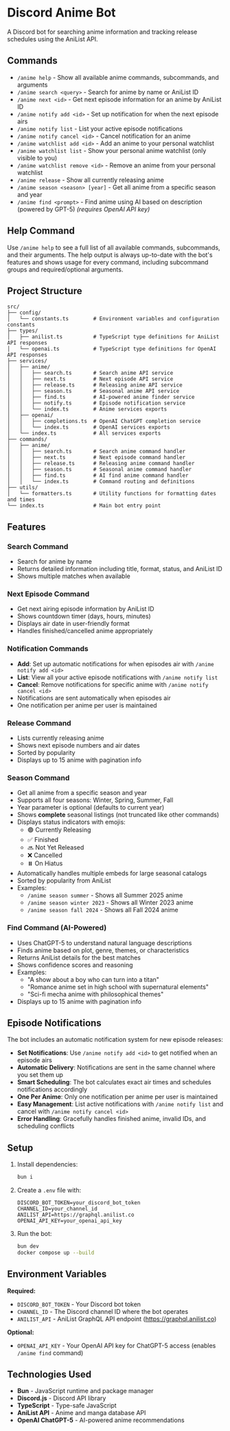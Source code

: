 # Discord Anime Bot

A Discord bot for searching anime information and tracking release schedules using the AniList API.

## Commands

- `/anime help` - Show all available anime commands, subcommands, and arguments
- `/anime search <query>` - Search for anime by name or AniList ID
- `/anime next <id>` - Get next episode information for an anime by AniList ID
- `/anime notify add <id>` - Set up notification for when the next episode airs
- `/anime notify list` - List your active episode notifications
- `/anime notify cancel <id>` - Cancel notification for an anime
- `/anime watchlist add <id>` - Add an anime to your personal watchlist
- `/anime watchlist list` - Show your personal anime watchlist (only visible to you)
- `/anime watchlist remove <id>` - Remove an anime from your personal watchlist
- `/anime release` - Show all currently releasing anime
- `/anime season <season> [year]` - Get all anime from a specific season and year
- `/anime find <prompt>` - Find anime using AI based on description (powered by GPT-5) _(requires OpenAI API key)_

## Help Command

Use `/anime help` to see a full list of all available commands, subcommands, and their arguments. The help output is always up-to-date with the bot's features and shows usage for every command, including subcommand groups and required/optional arguments.

## Project Structure

```
src/
├── config/
│   └── constants.ts        # Environment variables and configuration constants
├── types/
│   ├── anilist.ts          # TypeScript type definitions for AniList API responses
│   └── openai.ts           # TypeScript type definitions for OpenAI API responses
├── services/
│   ├── anime/
│   │   ├── search.ts       # Search anime API service
│   │   ├── next.ts         # Next episode API service
│   │   ├── release.ts      # Releasing anime API service
│   │   ├── season.ts       # Seasonal anime API service
│   │   ├── find.ts         # AI-powered anime finder service
│   │   ├── notify.ts       # Episode notification service
│   │   └── index.ts        # Anime services exports
│   ├── openai/
│   │   ├── completions.ts  # OpenAI ChatGPT completion service
│   │   └── index.ts        # OpenAI services exports
│   └── index.ts            # All services exports
├── commands/
│   ├── anime/
│   │   ├── search.ts       # Search anime command handler
│   │   ├── next.ts         # Next episode command handler
│   │   ├── release.ts      # Releasing anime command handler
│   │   ├── season.ts       # Seasonal anime command handler
│   │   ├── find.ts         # AI find anime command handler
│   │   └── index.ts        # Command routing and definitions
├── utils/
│   └── formatters.ts       # Utility functions for formatting dates and times
└── index.ts                # Main bot entry point
```

## Features

### Search Command

- Search for anime by name
- Returns detailed information including title, format, status, and AniList ID
- Shows multiple matches when available

### Next Episode Command

- Get next airing episode information by AniList ID
- Shows countdown timer (days, hours, minutes)
- Displays air date in user-friendly format
- Handles finished/cancelled anime appropriately

### Notification Commands

- **Add**: Set up automatic notifications for when episodes air with `/anime notify add <id>`
- **List**: View all your active episode notifications with `/anime notify list`
- **Cancel**: Remove notifications for specific anime with `/anime notify cancel <id>`
- Notifications are sent automatically when episodes air
- One notification per anime per user is maintained

### Release Command

- Lists currently releasing anime
- Shows next episode numbers and air dates
- Sorted by popularity
- Displays up to 15 anime with pagination info

### Season Command

- Get all anime from a specific season and year
- Supports all four seasons: Winter, Spring, Summer, Fall
- Year parameter is optional (defaults to current year)
- Shows **complete** seasonal listings (not truncated like other commands)
- Displays status indicators with emojis:
  - 🟢 Currently Releasing
  - ✅ Finished
  - 🔜 Not Yet Released
  - ❌ Cancelled
  - ⏸️ On Hiatus
- Automatically handles multiple embeds for large seasonal catalogs
- Sorted by popularity from AniList
- Examples:
  - `/anime season summer` - Shows all Summer 2025 anime
  - `/anime season winter 2023` - Shows all Winter 2023 anime
  - `/anime season fall 2024` - Shows all Fall 2024 anime

### Find Command (AI-Powered)

- Uses ChatGPT-5 to understand natural language descriptions
- Finds anime based on plot, genre, themes, or characteristics
- Returns AniList details for the best matches
- Shows confidence scores and reasoning
- Examples:
  - "A show about a boy who can turn into a titan"
  - "Romance anime set in high school with supernatural elements"
  - "Sci-fi mecha anime with philosophical themes"
- Displays up to 15 anime with pagination info

## Episode Notifications

The bot includes an automatic notification system for new episode releases:

- **Set Notifications**: Use `/anime notify add <id>` to get notified when an episode airs
- **Automatic Delivery**: Notifications are sent in the same channel where you set them up
- **Smart Scheduling**: The bot calculates exact air times and schedules notifications accordingly
- **One Per Anime**: Only one notification per anime per user is maintained
- **Easy Management**: List active notifications with `/anime notify list` and cancel with `/anime notify cancel <id>`
- **Error Handling**: Gracefully handles finished anime, invalid IDs, and scheduling conflicts

## Setup

1. Install dependencies:

   ```bash
   bun i
   ```

2. Create a `.env` file with:

   ```
   DISCORD_BOT_TOKEN=your_discord_bot_token
   CHANNEL_ID=your_channel_id
   ANILIST_API=https://graphql.anilist.co
   OPENAI_API_KEY=your_openai_api_key
   ```

3. Run the bot:
   ```bash
   bun dev
   docker compose up --build
   ```

## Environment Variables

**Required:**

- `DISCORD_BOT_TOKEN` - Your Discord bot token
- `CHANNEL_ID` - The Discord channel ID where the bot operates
- `ANILIST_API` - AniList GraphQL API endpoint (https://graphql.anilist.co)

**Optional:**

- `OPENAI_API_KEY` - Your OpenAI API key for ChatGPT-5 access (enables `/anime find` command)

## Technologies Used

- **Bun** - JavaScript runtime and package manager
- **Discord.js** - Discord API library
- **TypeScript** - Type-safe JavaScript
- **AniList API** - Anime and manga database API
- **OpenAI ChatGPT-5** - AI-powered anime recommendations
